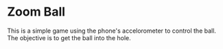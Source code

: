 # Zoom Ball
This is a simple game using the phone's accelorometer to control the ball.  The objective is to get the ball into the hole.
